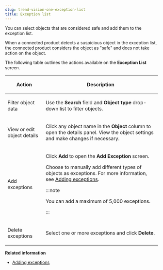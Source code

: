 ```yaml
---
slug: trend-vision-one-exception-list
title: Exception list
---
```


You can select objects that are considered safe and add them to the exception list.

When a connected product detects a suspicious object in the exception list, the connected product considers the object as "safe" and does not take action on the object.

The following table outlines the actions available on the **Exception List** screen.

<table>
<colgroup>
<col style="width: 25%" />
<col style="width: 75%" />
</colgroup>
<thead>
<tr>
<th><p>Action</p></th>
<th><p>Description</p></th>
</tr>
</thead>
<tbody>
<tr>
<td><p>Filter object data</p></td>
<td><p>Use the <strong>Search</strong> field and <strong>Object type</strong> drop-down list to filter objects.</p></td>
</tr>
<tr>
<td><p>View or edit object details</p></td>
<td><p>Click any object name in the <strong>Object</strong> column to open the details panel. View the object settings and make changes if necessary.</p></td>
</tr>
<tr>
<td><p>Add exceptions</p></td>
<td><p>Click <strong>Add</strong> to open the <strong>Add Exception</strong> screen.</p>
<p>Choose to manually add different types of objects as exceptions. For more information, see <a href="trend-vision-one-adding-exceptions">Adding exceptions</a>.</p>


:::note

<p>You can add a maximum of 5,000 exceptions.</p>


:::

</td>
</tr>
<tr>
<td><p>Delete exceptions</p></td>
<td><p>Select one or more exceptions and click <strong>Delete</strong>.</p></td>
</tr>
</tbody>
</table>

**Related information**

- [Adding exceptions](adding-exceptions.md "You can add the domain, file SHA-1, file SHA-256, IP address, sender address, or URL object to the Exception List.")
